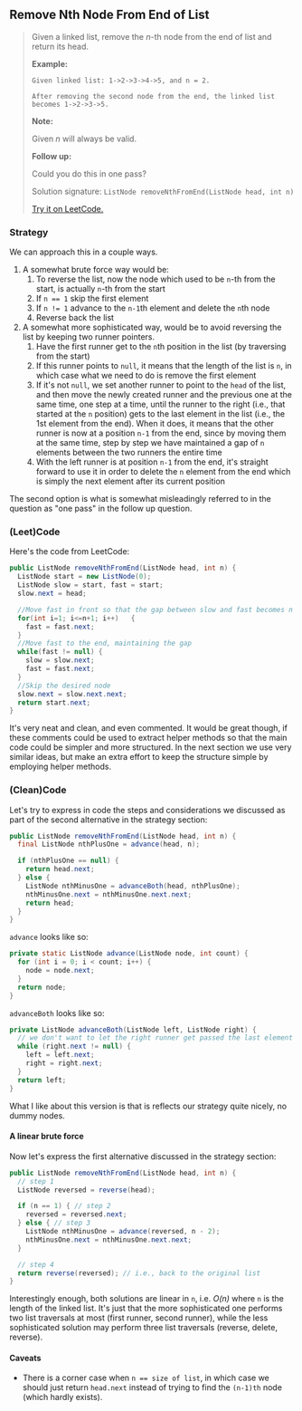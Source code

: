 ## Remove Nth Node From End of List

> Given a linked list, remove the *n*-th node from the end of list and return its head.
>
> **Example:**
>
> ```
> Given linked list: 1->2->3->4->5, and n = 2.
> 
> After removing the second node from the end, the linked list becomes 1->2->3->5.
> ```
>
> **Note:**
>
> Given *n* will always be valid.
>
> **Follow up:**
>
> Could you do this in one pass?
>
> Solution signature: `ListNode removeNthFromEnd(ListNode head, int n)`
>
> [Try it on LeetCode.](https://leetcode.com/problems/remove-nth-node-from-end-of-list/)



### Strategy

We can approach this in a couple ways. 

1. A somewhat brute force way would be:
   1. To reverse the list, now the node which used to be `n`-th from the start, is actually `n`-th from the start
   2. If `n == 1` skip the first element
   3. If `n != 1` advance to the `n-1`th element and delete the `n`th node
   4. Reverse back the list
2. A somewhat more sophisticated way, would be to avoid reversing the list by keeping two runner pointers.
   1. Have the first runner get to the `n`th position in the list (by traversing from the start)
   2. If this runner points to `null`, it means that the length of the list is `n`, in which case what we need to do is remove the first element
   3. If it's not `null`, we set another runner to point to the `head` of the list, and then move the newly created runner and the previous one at the same time, one step at a time, until the runner to the right (i.e., that started at the `n` position) gets to the last element in the list (i.e., the 1st element from the end). When it does, it means that the other runner is now at a position `n-1` from the end, since by moving them at the same time, step by step we have maintained a gap of `n` elements between the two runners the entire time
   4. With the left runner is at position `n-1` from the end, it's straight forward to use it in order to delete the `n` element from the end which is simply the next element after its current position

The second option is what is somewhat misleadingly referred to in the question as "one pass" in the follow up question.



### (Leet)Code

Here's the code from LeetCode:

```java
public ListNode removeNthFromEnd(ListNode head, int n) {
  ListNode start = new ListNode(0);
  ListNode slow = start, fast = start;
  slow.next = head;

  //Move fast in front so that the gap between slow and fast becomes n
  for(int i=1; i<=n+1; i++)   {
    fast = fast.next;
  }
  //Move fast to the end, maintaining the gap
  while(fast != null) {
    slow = slow.next;
    fast = fast.next;
  }
  //Skip the desired node
  slow.next = slow.next.next;
  return start.next;
}
```

It's very neat and clean, and even commented. It would be great though, if these comments could be used to extract helper methods so that the main code could be simpler and more structured. In the next section we use very similar ideas, but make an extra effort to keep the structure simple by employing helper methods.



### (Clean)Code

Let's try to express in code the steps and considerations we discussed as part of the second alternative in the strategy section:

```java
public ListNode removeNthFromEnd(ListNode head, int n) {
  final ListNode nthPlusOne = advance(head, n);

  if (nthPlusOne == null) {
    return head.next;
  } else {
    ListNode nthMinusOne = advanceBoth(head, nthPlusOne);
    nthMinusOne.next = nthMinusOne.next.next;
    return head;
  }
}
```

`advance` looks like so:

```java
private static ListNode advance(ListNode node, int count) {
  for (int i = 0; i < count; i++) {
    node = node.next;
  }
  return node;
}
```

`advanceBoth` looks like so:

```java
private ListNode advanceBoth(ListNode left, ListNode right) {
  // we don't want to let the right runner get passed the last element
  while (right.next != null) {
    left = left.next;
    right = right.next;
  }
  return left;
}
```

What I like about this version is that is reflects our strategy quite nicely, no dummy nodes.

#### A linear brute force

Now let's express the first alternative discussed in the strategy section:

```java
public ListNode removeNthFromEnd(ListNode head, int n) {
  // step 1
  ListNode reversed = reverse(head);

  if (n == 1) { // step 2
    reversed = reversed.next;
  } else { // step 3
    ListNode nthMinusOne = advance(reversed, n - 2);
    nthMinusOne.next = nthMinusOne.next.next;
  }

  // step 4
  return reverse(reversed); // i.e., back to the original list
}
```

Interestingly enough, both solutions are linear in `n`, i.e. *O(n)* where `n` is the length of the linked list. It's just that the more sophisticated one performs two list traversals at most (first runner, second runner), while the less sophisticated solution may perform three list traversals (reverse, delete, reverse).



#### Caveats

* There is a corner case when `n == size of list`, in which case we should just return `head.next` instead of trying to find the `(n-1)th` node (which hardly exists).